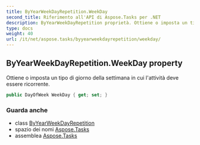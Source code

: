 ```yaml
---
title: ByYearWeekDayRepetition.WeekDay
second_title: Riferimento all'API di Aspose.Tasks per .NET
description: ByYearWeekDayRepetition proprietà. Ottiene o imposta un tipo di giorno della settimana in cui lattività deve essere ricorrente.
type: docs
weight: 40
url: /it/net/aspose.tasks/byyearweekdayrepetition/weekday/
---
```

## ByYearWeekDayRepetition.WeekDay property

Ottiene o imposta un tipo di giorno della settimana in cui l'attività deve essere ricorrente.

```csharp
public DayOfWeek WeekDay { get; set; }
```

### Guarda anche

* class [ByYearWeekDayRepetition](../)
* spazio dei nomi [Aspose.Tasks](../../byyearweekdayrepetition/)
* assemblea [Aspose.Tasks](../../../)


